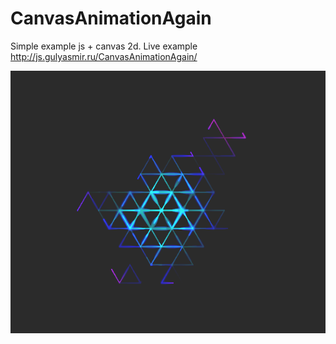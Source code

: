 # CanvasAnimationAgain
Simple example  js + canvas 2d.
Live example http://js.gulyasmir.ru/CanvasAnimationAgain/

![alt_text](https://github.com/gulyasmir/CanvasAnimationAgain/blob/main/CanvasAnimationAgain.png)
